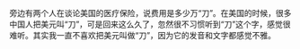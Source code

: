 旁边有两个人在谈论美国的医疗保险，说费用是多少万“刀”。在美国的时候，很多中国人把美元叫“刀”，可是回来这么久了，忽然很不习惯听到“刀”这个字，感觉很难听。其实我一直不喜欢把美元叫做“刀”，因为它的发音和文字都感觉不雅。

